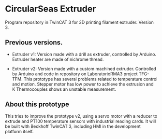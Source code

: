 # CircularSeas Extruder

Program repository in TwinCAT 3 for 3D printing filament extruder. Version 3.

## Previous versions.

* Extruder v1: Version made with a drill as extruder, controlled by Arduino. Extruder heater are made of nichrome thread.

* Extruder v2: Version made with a custom machined extruder. Controlled by Arduino and code in repository on LaboratorioRMA3 project TFG-TFM. This prototype has several problems related to temperature control and motion. Stepper motor has low power to achieve the extrusion and K Thermocouples shows an unstable measurement.

## About this prototype

This tries to improve the prototype v2, using a servo motor with a reducer to extrude and PT100 temperature sensors with industrial reading cards. It will be built with Beckhoff TwinCAT 3, including HMI in the development platform itself.